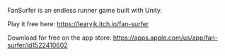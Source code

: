 FanSurfer is an endless runner game built with Unity.

Play it free here: https://learyjk.itch.io/fan-surfer

Download for free on the app store: https://apps.apple.com/us/app/fan-surfer/id1522410602
